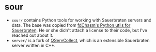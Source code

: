 # sour

* `sour/` contains Python tools for working with Sauerbraten servers and data. The base was copied from [fdChasm's Python utils for Sauerbraten](https://github.com/fdChasm). He or she didn't attach a license to their code, but I've reached out about it.
* `server/` is a fork of [QServCollect](https://github.com/deathstar/QServCollect), which is an extensible Sauerbraten server written in C++.
